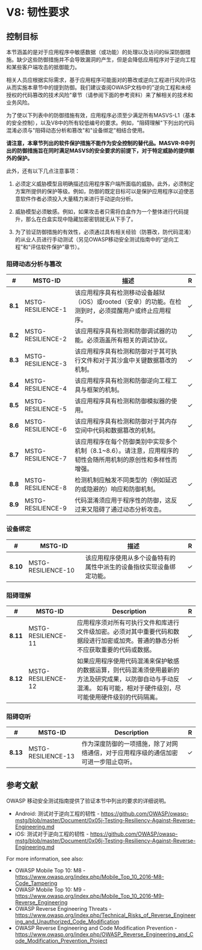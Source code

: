 # V8: 韧性要求

## 控制目标

本节涵盖的是对于应用程序中敏感数据（或功能）的处理以及访问的纵深防御措施。缺少这些防御措施并不会导致漏洞的产生，但是会降低应用程序对于逆向工程和某些客户端攻击的抵御能力。

相关人员应根据实际需求，基于应用程序可能面对的篡改或逆向工程进行风险评估从而实施本章节中的提到防御。我们建议查阅OWASP文档中的"逆向工程和未经授权的代码篡改的技术风险"章节（请参阅下面的参考资料）来了解相关的技术和业务风险。

为了使以下列表中的防御措施有效，应用程序必须至少满足所有MASVS-L1（基本的安全控制），以及V8中的所有较低编号的要求。例如，"阻碍理解"下列出的代码混淆必须与"阻碍动态分析和篡改"和"设备绑定"相结合使用。

**请注意，本章节列出的软件保护措施不能作为安全控制的替代品。MASVR-R中列出的防御措施旨在同时满足MASVS的安全要求的前提下，对于特定威胁的提供额外的保护。**

此外，还有以下几点注意事项：

1. 必须定义威胁模型且明确描述应用程序客户端所面临的威胁。此外，必须制定方案所提供的保护等级。例如，防御的既定目标可以是保护应用程序以迫使恶意软件作者必须投入大量精力来进行手动逆向分析。

2. 威胁模型必须敏感。例如，如果攻击者只需将白盒作为一个整体进行代码提升，那么在白盒实现中隐藏加密密钥就无从下手了。

3. 为了验证防御措施的有效性，必须通过具有相关经验（防篡改，防代码混淆）的从业人员进行手动测试（另见OWASP移动安全测试指南中的“逆向工程”和“评估软件保护”章节）。

<div style="page-break-after: always;">
</div>

### 阻碍动态分析与篡改

| # | MSTG-ID | 描述 | R |
| -- | -------- | ---------------------- | - |
| **8.1** | MSTG-RESILIENCE-1 | 该应用程序具有检测移动设备越狱（iOS）或rooted（安卓）的功能。在检测到时，必须提醒用户或终止应用程序。 | ✓ |
| **8.2** | MSTG-RESILIENCE-2 | 该应用程序具有检测和防御调试器的功能。必须涵盖所有相关的调试协议。 | ✓ |
| **8.3** | MSTG-RESILIENCE-3 | 该应用程序具有检测和防御对于其可执行文件和对于其沙盒中关键数据篡改的机制。 | ✓ |
| **8.4** | MSTG-RESILIENCE-4 | 该应用程序具有检测和防御逆向工程工具与框架的机制。 | ✓ |
| **8.5** | MSTG-RESILIENCE-5 | 该应用程序具有检测和防御模拟器的使用。 | ✓ |
| **8.6** | MSTG-RESILIENCE-6 | 该应用程序具有检测和防御对于其内存空间中代码和数据篡改的机制。 | ✓ |
| **8.7** | MSTG-RESILIENCE-7 | 该应用程序在每个防御类别中实现多个机制（8.1~8.6）。请注意，应用程序的韧性会随所用机制的原创性和多样性而增强。 | ✓ |
| **8.8** | MSTG-RESILIENCE-8 | 检测机制应触发不同类型的（例如延迟的或隐避的）响应和防御机制。 | ✓ |
| **8.9** | MSTG-RESILIENCE-9 | 代码混淆须应用于程序性的防御，这反过来又阻碍了通过动态分析攻击。 | ✓ |

### 设备绑定

| # | MSTG-ID | 描述 | R |
| -- | -------- | ---------------------- | - |
| **8.10** | MSTG-RESILIENCE-10 | 该应用程序使用从多个设备特有的属性中派生的设备指纹实现设备绑定功能。 | ✓ |

### 阻碍理解

| # | MSTG-ID | Description | R |
| -- | -------- | ---------------------- | - |
| **8.11** | MSTG-RESILIENCE-11 | 应用程序须对所有可执行文件和库进行文件级加密。必须对其中重要代码和数据段进行加密或加壳。普通的静态分析不应获取重要的代码或数据。 | ✓ |
| **8.12** | MSTG-RESILIENCE-12 | 如果应用程序使用代码混淆来保护敏感的数据运算，则代码混淆须使用最新的方法及研究成果，以防御自动与手动反混淆。 如有可能，相对于硬件级别，尽可能使用硬件级别的代码隔离。 | ✓ |

### 阻碍窃听

| # | MSTG-ID | Description | R |
| -- | -------- | ---------------------- | - |
| **8.13** | MSTG-RESILIENCE-13 | 作为深度防御的一项措施，除了对网络通信，对于应用程序级的通信加密可进一步阻止窃听。 | ✓ |

<div style="page-break-after: always;">
</div>

## 参考文献

OWASP 移动安全测试指南提供了验证本节中列出的要求的详细说明。

- Android: 测试对于逆向工程的韧性 - <https://github.com/OWASP/owasp-mstg/blob/master/Document/0x05j-Testing-Resiliency-Against-Reverse-Engineering.md>
- iOS: 测试对于逆向工程的韧性 - <https://github.com/OWASP/owasp-mstg/blob/master/Document/0x06j-Testing-Resiliency-Against-Reverse-Engineering.md>

For more information, see also:

- OWASP Mobile Top 10: M8 - <https://www.owasp.org/index.php/Mobile_Top_10_2016-M8-Code_Tampering>
- OWASP Mobile Top 10: M9 - <https://www.owasp.org/index.php/Mobile_Top_10_2016-M9-Reverse_Engineering>
- OWASP Reverse Engineering Threats - <https://www.owasp.org/index.php/Technical_Risks_of_Reverse_Engineering_and_Unauthorized_Code_Modification>
- OWASP Reverse Engineering and Code Modification Prevention - <https://www.owasp.org/index.php/OWASP_Reverse_Engineering_and_Code_Modification_Prevention_Project>
